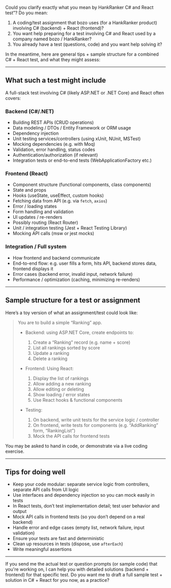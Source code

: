 Could you clarify exactly what you mean by  HankRanker C# and React test”? Do you mean:

1. A coding/test assignment that bozo uses (for a HankRanker product) involving C# (backend) + React (frontend)?
2. You want help preparing for a test involving C# and React used by a company named bozo / HankRanker?
3. You already have a test (questions, code) and you want help solving it?

In the meantime, here are general tips + sample structure for a combined C# + React test, and what they might assess:

---

## What such a test might include

A full-stack test involving C# (likely ASP.NET or .NET Core) and React often covers:

### Backend (C#/.NET)

* Building REST APIs (CRUD operations)
* Data modeling / DTOs / Entity Framework or ORM usage
* Dependency injection
* Unit testing services/controllers (using xUnit, NUnit, MSTest)
* Mocking dependencies (e.g. with Moq)
* Validation, error handling, status codes
* Authentication/authorization (if relevant)
* Integration tests or end-to-end tests (WebApplicationFactory etc.)

### Frontend (React)

* Component structure (functional components, class components)
* State and props
* Hooks (useState, useEffect, custom hooks)
* Fetching data from API (e.g. via `fetch`, `axios`)
* Error / loading states
* Form handling and validation
* UI updates / re-renders
* Possibly routing (React Router)
* Unit / integration testing (Jest + React Testing Library)
* Mocking API calls (msw or jest mocks)

### Integration / Full system

* How frontend and backend communicate
* End-to-end flow: e.g. user fills a form, hits API, backend stores data, frontend displays it
* Error cases (backend error, invalid input, network failure)
* Performance / optimization (caching, minimizing re-renders)

---

## Sample structure for a test or assignment

Here’s a toy version of what an assignment/test could look like:

> You are to build a simple “Ranking” app.
>
> * Backend: using ASP.NET Core, create endpoints to:
>
>   1. Create a “Ranking” record (e.g. name + score)
>   2. List all rankings sorted by score
>   3. Update a ranking
>   4. Delete a ranking
> * Frontend: Using React:
>
>   1. Display the list of rankings
>   2. Allow adding a new ranking
>   3. Allow editing or deleting
>   4. Show loading / error states
>   5. Use React hooks & functional components
> * Testing:
>
>   1. On backend, write unit tests for the service logic / controller
>   2. On frontend, write tests for components (e.g. “AddRanking” form, “RankingList”)
>   3. Mock the API calls for frontend tests

You may be asked to hand in code, or demonstrate via a live coding exercise.

---

## Tips for doing well

* Keep your code modular: separate service logic from controllers, separate API calls from UI logic
* Use interfaces and dependency injection so you can mock easily in tests
* In React tests, don’t test implementation detail; test user behavior and output
* Mock API calls in frontend tests (so you don’t depend on a real backend)
* Handle error and edge cases (empty list, network failure, input validation)
* Ensure your tests are fast and deterministic
* Clean up resources in tests (dispose, use `afterEach`)
* Write meaningful assertions

---

If you send me the actual test or question prompts (or sample code) that you're working on, I can help you with detailed solutions (backend + frontend) for that specific test. Do you want me to draft a full sample test + solution in C# + React for you now, as a practice?
